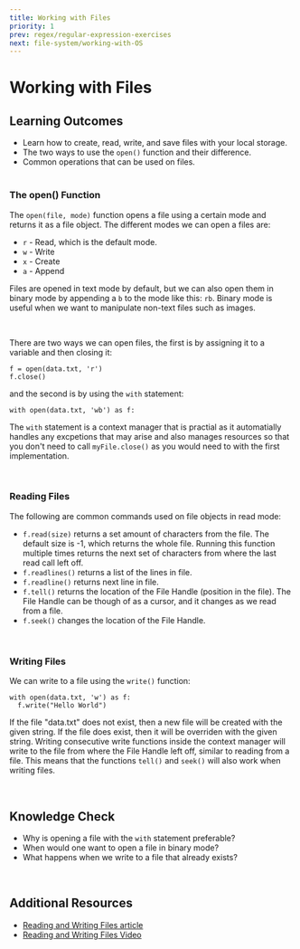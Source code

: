 ```yaml
---
title: Working with Files
priority: 1
prev: regex/regular-expression-exercises
next: file-system/working-with-OS
---
```


# Working with Files

## Learning Outcomes

- Learn how to create, read, write, and save files with your local storage.
- The two ways to use the `open()` function and their difference.
- Common operations that can be used on files.
  <br><br>

### The open() Function

The `open(file, mode)` function opens a file using a certain mode and returns it as a file object. The different modes we can open a files are:

- `r` - Read, which is the default mode.
- `w` - Write
- `x` - Create
- `a` - Append

Files are opened in text mode by default, but we can also open them in binary mode
by appending a `b` to the mode like this: `rb`. Binary mode is useful when we want to manipulate non-text files such as images.

<br>

There are two ways we can open files, the first is by assigning it to a variable and then closing it:

```
f = open(data.txt, 'r')
f.close()
```

and the second is by using the `with` statement:

```
with open(data.txt, 'wb') as f:
```

The `with` statement is a context manager that is practial as it automatially handles any excpetions that may arise and also manages resources so that you don't need to call `myFile.close()` as you would need to with the first implementation.

<br>

### Reading Files

The following are common commands used on file objects in read mode:

- `f.read(size)` returns a set amount of characters from the file. The default size is -1, which returns the whole file. Running this function multiple times returns the next set of characters from where the last read call left off.
- `f.readlines()` returns a list of the lines in file.
- `f.readline()` returns next line in file.
- `f.tell()` returns the location of the File Handle (position in the file). The File Handle can be though of as a cursor, and it changes as we read from a file.
- `f.seek()` changes the location of the File Handle.

<br>

### Writing Files

We can write to a file using the `write()` function:

```
with open(data.txt, 'w') as f:
  f.write("Hello World")
```

If the file "data.txt" does not exist, then a new file will be created with the given string. If the file does exist, then it will be overriden with the given string. Writing consecutive write functions inside the context manager will write to the file from where the File Handle left off, similar to reading from a file. This means that the functions `tell()` and `seek()` will also work when writing files.

<br>

## Knowledge Check

- Why is opening a file with the `with` statement preferable?
- When would one want to open a file in binary mode?
- What happens when we write to a file that already exists?

<br>

## Additional Resources

- [Reading and Writing Files article](https://automatetheboringstuff.com/2e/chapter9/)
- [Reading and Writing Files Video](https://www.youtube.com/watch?v=Uh2ebFW8OYM)
